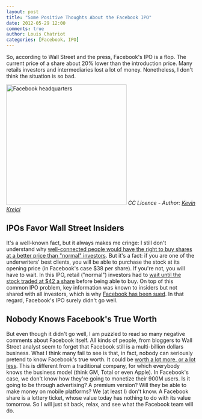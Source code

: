 ```yaml
---
layout: post
title: "Some Positive Thoughts About the Facebook IPO"
date: 2012-05-29 12:00
comments: true
author: Louis Chatriot
categories: [Facebook, IPO]
---
```



So, according to Wall Street and the press, Facebook's IPO is a flop.
The current price of a share about 20% lower than the introduction price. 
Many retails investors and intermediaries lost a lot of money.
Nonetheless, I don't think the situation is so bad.


<a href="http://www.flickr.com/photos/kevinkrejci/7218818780/" target="_blank"><img alt="Facebook headquarters" src="http://farm6.staticflickr.com/5320/7218818780_9507a57365_n.jpg" height="320px" width="320px"></a>
_CC Licence - Author: [Kevin Krejci](http://www.flickr.com/photos/kevinkrejci/)_


## IPOs Favor Wall Street Insiders
It's a well-known fact, but it always makes me cringe: I still don't
understand why [well-connected people would have the right to buy shares
at a better price than "normal" investors](http://www.huffingtonpost.com/daniel-dicker/facebook-retail-investors_b_1549602.html). 
But it's a fact: if you are one of the underwriters' best clients, you
will be able to purchase the stock at its opening price (in Facebook's
case $38 per share). If you're not, you will have to wait. In this IPO,
retail ("normal") investors had to [wait until the stock traded at $42 a
share](http://www.cnbc.com/id/47043815//) before being able to buy. On
top of this common IPO problem, key information was known to insiders but not
shared with all investors, which is why [Facebook has been sued](http://news.cnet.com/8301-1023_3-57439918-93/facebook-zuckerberg-sued-over-ipo/). 
In that regard, Facebook's IPO surely didn't go well.


## Nobody Knows Facebook's True Worth
But even though it didn't go well, I am puzzled to read so many negative
comments about Facebook itself. All kinds of people, from bloggers to
Wall Street analyst seem to forget that Facebook still is a
multi-billion dollars business. What I think many fail to see is that,
in fact, nobody can seriously pretend to know Facebook's true worth. It
could be [worth a lot more, or a lot less](http://cdixon.org/2012/05/15/facebooks-business-model/). 
This is different from a traditional company, for which everybody knows
the business model (think GM, Total or even Apple). In Facebook's case,
we don't know how they're going to monetize their 900M users. Is it
going to be through advertising? A premium version? Will they be able to
make money on mobile platforms? We (at least I) don't know. A Facebook share is a lottery 
ticket, whose value today has nothing to do with its value tomorrow. So I will 
just sit back, relax, and see what the Facebook team will do. 
